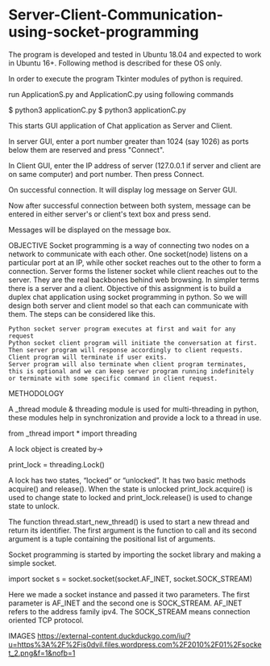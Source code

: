 # Server-Client-Communication-using-socket-programming


The program is developed and tested in Ubuntu 18.04 and expected to work in
Ubuntu 16+. Following method is described for these OS only.


In order to execute the program Tkinter modules of python is required.

run ApplicationS.py and ApplicationC.py using following commands

$ python3 applicationC.py
$ python3 applicationC.py

This starts GUI application of Chat application as Server and Client.

In server GUI, enter a port number greater than 1024 (say 1026) as ports below them are reserved and press "Connect".

In Client GUI, enter the IP address of server (127.0.0.1 if server and client are on same computer) and port number. Then press Connect.

On successful connection. It will display log message on Server GUI.

Now after successful connection between both system, message can be entered in either server's or client's text box and press send. 

Messages will be displayed on the message box.

OBJECTIVE
Socket programming is a way of connecting two nodes on a network to communicate with each other. One socket(node) listens on a particular port at an IP, while other socket reaches out to the other to form a connection. Server forms the listener socket while client reaches out to the server. They are the real backbones behind web browsing. In simpler terms there is a server and a client. 
Objective of this assignment is to build a duplex chat application using socket programming in python.
So we will design both server and client model so that each can communicate with them. The steps can be considered like this.

    Python socket server program executes at first and wait for any request
    Python socket client program will initiate the conversation at first.
    Then server program will response accordingly to client requests.
    Client program will terminate if user exits. 
    Server program will also terminate when client program terminates, this is optional and we can keep server program running indefinitely or terminate with some specific command in client request.


METHODOLOGY

A _thread module & threading module is used for multi-threading in python, these modules help in synchronization and provide a lock to a thread in use.

from _thread import *
import threading

A lock object is created by->

print_lock = threading.Lock()

A lock has two states, “locked” or “unlocked”. It has two basic methods acquire() and release(). When the state is unlocked print_lock.acquire() is used to change state to locked and print_lock.release() is used to change state to unlock.

The function thread.start_new_thread() is used to start a new thread and return its identifier. The first argument is the function to call and its second argument is a tuple containing the positional list of arguments.

Socket programming is started by importing the socket library and making a simple socket.

import socket
s = socket.socket(socket.AF_INET, socket.SOCK_STREAM)

Here we made a socket instance and passed it two parameters. The first parameter is AF_INET and the second one is SOCK_STREAM. AF_INET refers to the address family ipv4. The SOCK_STREAM means connection oriented TCP protocol.


IMAGES
https://external-content.duckduckgo.com/iu/?u=https%3A%2F%2Fis0dvil.files.wordpress.com%2F2010%2F01%2Fsocket_2.png&f=1&nofb=1
